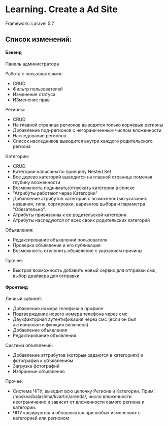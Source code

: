 # Learning. Create a Ad Site

Framework: Laravel 5.7

Список изменений:
-

#### Бэкенд

Панель администратора

Работа с пользователями:

- CRUD
- Фильтр пользователей
- Изменение статуса
- ИЗменение прав

Регионы:

- CRUD
- На главной странице регионов выводятся только корневые регионы
- Добавление под-регионов с негораниченным числом вложенности
- Наследование регионов
- Список наследников выводится внутри каждого родительского региона

Категории:

- CRUD
- Категории написаны по принципу Nested Set
- Все дерево категорий выводится на главной странице помечая глубину вложенности
- Возможность поднимать/отпускать категории в списке
- "Атрибуты работают через Категории"
- Добавление атрибутов категории с возможностью указания: названия, типа, сортировки, 
вариантов выбора и параметра "Обязательно".
- Атрибуты привязанны к ее родительской категории.
- Атрибуты наследуются от всех своих родительских категорий

Объявления:

- Редактирование объявлений пользователя
- Проверка объявления и его публикация
- Возможность отклонить объявление с указанием причины

Прочее:

- Быстрая возможность добавить новый сервис для отправки смс, выбор драйвера для отправки

#### Фронтенд

Личный кабинет:

- Добавление номера телефона в профиле
- Подтверждение нового номера телефона через смс
- Двухфакторная аутентификация через смс (если он был активирован и функция включена)
- Добавление объявления
- Редактирование объявления

Система объявлений:

- Добавление аттрибутов (которые задаются в категориях) и фотографий к объявлениям
- Загрузка фотографий
- Избранные объявления

Прочее:

- Система ЧПУ, выводит всю цепочку Региона и Категории. Прим: /moskva/balashiha/kvartiri/arenda/, число вложенности
 неограниченно и зависит от вложенности самого региона и категории.
- ЧПУ кэшируются и обновляются при любых изменениях с категорией или регионом 
 
